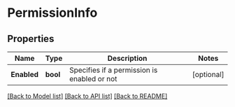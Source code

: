 # PermissionInfo

## Properties

Name | Type | Description | Notes
------------ | ------------- | ------------- | -------------
**Enabled** | **bool** | Specifies if a permission is enabled or not | [optional] 

[[Back to Model list]](../README.md#documentation-for-models) [[Back to API list]](../README.md#documentation-for-api-endpoints) [[Back to README]](../README.md)


